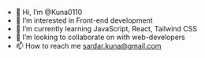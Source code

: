 - 👋 Hi, I’m @Kuna0110
- 👀 I’m interested in Front-end development
- 🌱 I’m currently learning JavaScript, React, Tailwind CSS
- 💞️ I’m looking to collaborate on with web-developers
- 📫 How to reach me sardar.kuna@gmail.com

<!---
Kuna0110/Kuna0110 is a ✨ special ✨ repository because its `README.md` (this file) appears on your GitHub profile.
You can click the Preview link to take a look at your changes.
--->
